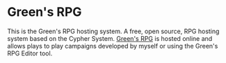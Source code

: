 # Green's RPG
This is the Green's RPG hosting system. A free, open source, RPG hosting system based on the Cypher System. [Green's RPG](https://greensrpg.com) is hosted online and allows plays to play campaigns developed by myself or using the Green's RPG Editor tool.

